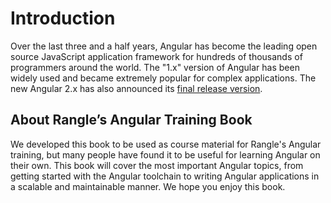 # Introduction

Over the last three and a half years, Angular has become the leading open source JavaScript application framework for hundreds of thousands of programmers around the world. The "1.x" version of Angular has been widely used and became extremely popular for complex applications. The new Angular 2.x has also announced its [final release version](http://angularjs.blogspot.ca/2016/09/angular2-final.html).

## About Rangle’s Angular Training Book

We developed this book to be used as course material for Rangle's Angular training, but many people have found it to be useful for learning Angular on their own. This book will cover the most important Angular topics, from getting started with the Angular toolchain to writing Angular applications in a scalable and maintainable manner. We hope you enjoy this book.
